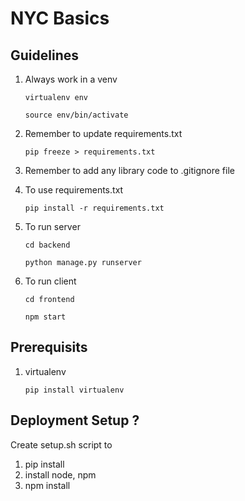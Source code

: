 # NYC Basics

## Guidelines
1. Always work in a venv

    ```virtualenv env```

    ```source env/bin/activate```

2. Remember to update requirements.txt

    ```pip freeze > requirements.txt```

3. Remember to add any library code to .gitignore file

4. To use requirements.txt

    ```pip install -r requirements.txt```

5. To run server

    ```cd backend```

    ```python manage.py runserver```

6. To run client

    ```cd frontend```

    ```npm start```

## Prerequisits

1. virtualenv

    ```pip install virtualenv```
    
    

## Deployment Setup ?
Create setup.sh script to

1. pip install
2. install node, npm 
3. npm install
